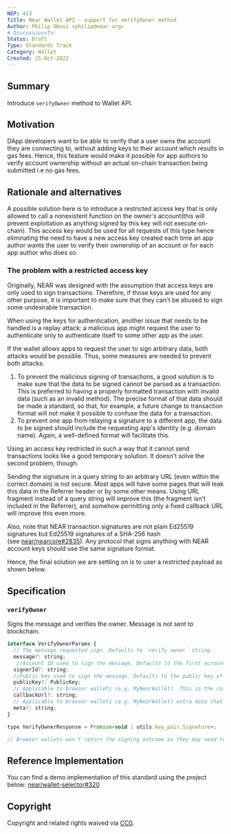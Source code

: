```yaml
---
NEP: 413
Title: Near Wallet API - support for verifyOwner method
Author: Philip Obosi <philip@near.org>
# DiscussionsTo: 
Status: Draft
Type: Standards Track
Category: Wallet
Created: 25-Oct-2022
---
```


## Summary

Introduce `verifyOwner` method to Wallet API.

## Motivation

DApp developers want to be able to verify that a user owns the account they are connecting to, without adding keys to their account which results in gas fees. Hence, this feature would make it possible for app authors to verify account ownership without an actual on-chain transaction being submitted i.e no gas fees.

## Rationale and alternatives

A possible solution here is to introduce a restricted access key that is only allowed to call a nonexistent function on the owner's account(this will prevent exploitation as anything signed by this key will not execute on-chain). This access key would be used for all requests of this type hence eliminating the need to have a new access key created each time an app author wants the user to verify their ownership of an account or for each app author who does so.

###  The problem with a restricted access key

Originally, NEAR was designed with the assumption that access keys are only used to sign transactions. Therefore, if those keys are used for any other purpose, it is important to make sure that they can't be abused to sign some undesirable transaction.

When using the keys for authentication, another issue that needs to be handled is a replay attack: a malicious app might request the user to authenticate only to authenticate itself to some other app as the user.

If the wallet allows apps to request the user to sign arbitrary data, both attacks would be possible. Thus, some measures are needed to prevent both attacks:

1. To prevent the malicious signing of transactions, a good solution is to make sure that the data to be signed cannot be parsed as a transaction. This is preferred to having a properly formatted transaction with invalid data (such as an invalid method). The precise format of that data should be made a standard, so that, for example, a future change to transaction format will not make it possible to confuse the data for a transaction.
2. To prevent one app from relaying a signature to a different app, the data to be signed should include the requesting app's identity (e.g. domain name). Again, a well-defined format will facilitate this.

Using an access key restricted in such a way that it cannot send transactions looks like a good temporary solution. It doesn't solve the second problem, though.

Sending the signature in a query string to an arbitrary URL (even within the correct domain) is not secure. Most apps will have some pages that will leak this data in the Referrer header or by some other means. Using URL fragment instead of a query string will improve this (the fragment isn't included in the Referrer), and somehow permitting only a fixed callback URL will improve this even more.

Also, note that NEAR transaction signatures are not plain Ed25519 signatures but Ed25519 signatures of a SHA-256 hash (see [near/nearcore#2835](https://github.com/near/nearcore/issues/2835)). Any protocol that signs anything with NEAR account keys should use the same signature format.

Hence, the final solution we are settling on is to user a restricted payload as shown below.

## Specification

### `verifyOwner`

Signs the message and verifies the owner. Message is not sent to blockchain.

```jsx
interface VerifyOwnerParams {
  // The message requested sign. Defaults to `verify owner` string.
  message?: string;
   //Account ID used to sign the message. Defaults to the first account
  signerId?: string;
  //Public key used to sign the message. Defaults to the public key of the signed in account.
  publicKey?: PublicKey;
  // Applicable to browser wallets (e.g. MyNearWallet). This is the callback url once the signing is approved. Defaults to `window.location.href`.
  callbackUrl?: string;
  // Applicable to browser wallets (e.g. MyNearWallet) extra data that will be passed to the callback url once the signing is approved.
  meta?: string;
}

type VerifyOwnerResponse = Promise<void | utils.key_pair.Signature>;

// Browser wallets won't return the signing outcome as they may need to redirect for signing. For MyNearWallet the outcome is passed to the callback url.

```

## Reference Implementation
You can find a demo implementation of this standard using the project below:
[near/wallet-selector#320](https://github.com/near/wallet-selector/pull/320)

## Copyright
[copyright]: #copyright

Copyright and related rights waived via [CC0](https://creativecommons.org/publicdomain/zero/1.0/).
